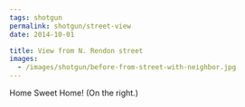 ```yaml
---
tags: shotgun
permalink: shotgun/street-view
date: 2014-10-01

title: View from N. Rendon street
images:
  - /images/shotgun/before-from-street-with-neighbor.jpg
---
```

Home Sweet Home! (On the right.)
